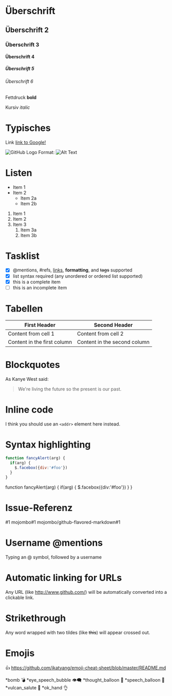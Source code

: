  
# Überschrift
## Überschrift 2
### Überschrift 3
#### Überschrift 4
##### Überschrift 5
###### Überschrift 6

Fettdruck **bold** 

Kursiv *italic* 


# Typisches
Link [link to Google!](http://google.com)

![GitHub Logo](/images/logo.png)
Format: ![Alt Text](url)

# Listen
* Item 1
* Item 2
  * Item 2a
  * Item 2b

1. Item 1
1. Item 2
1. Item 3
   1. Item 3a
   1. Item 3b
   
# Tasklist
- [x] @mentions, #refs, [links](), **formatting**, and <del>tags</del> supported
- [x] list syntax required (any unordered or ordered list supported)
- [x] this is a complete item
- [ ] this is an incomplete item

# Tabellen
First Header | Second Header
------------ | -------------
Content from cell 1 | Content from cell 2
Content in the first column | Content in the second column

   
# Blockquotes
As Kanye West said:

> We're living the future so
> the present is our past.

# Inline code
I think you should use an
`<addr>` element here instead.

# Syntax highlighting
```javascript
function fancyAlert(arg) {
  if(arg) {
    $.facebox({div:'#foo'})
  }
}
```

function fancyAlert(arg) {
      if(arg) {
        $.facebox({div:'#foo'})
      }
    }
    
# Issue-Referenz
#1
mojombo#1
mojombo/github-flavored-markdown#1

# Username @mentions
Typing an @ symbol, followed by a username

# Automatic linking for URLs
Any URL (like http://www.github.com/) will be automatically converted into a clickable link.

# Strikethrough
Any word wrapped with two tildes (like ~~this~~) will appear crossed out.

# Emojis
:+1:
https://github.com/ikatyang/emoji-cheat-sheet/blob/master/README.md

*bomb :bomb:
*eye_speech_bubble :eye_speech_bubble:
*thought_balloon :thought_balloon:
*speech_balloon :speech_balloon:
*vulcan_salute :vulcan_salute:
*ok_hand :ok_hand:





